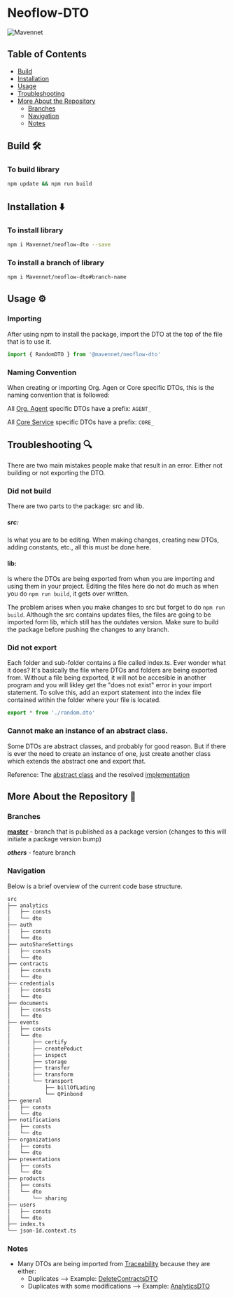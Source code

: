 # Neoflow-DTO

![Mavennet](https://mavennet-website.s3.amazonaws.com/assets/logo-dark.png)

## Table of Contents

- [Build](#build-%EF%B8%8F)
- [Installation](#installation-⬇️)
- [Usage](#usage-⚙️)
- [Troubleshooting](#troubleshooting-🔍)
- [More About the Repository](#more-about-the-repository-🤔)
    - [Branches](#branches)
    - [Navigation](#navigation)
    - [Notes](#notes)

## Build 🛠️

### To build library 

```bash
npm update && npm run build
```

## Installation ⬇️

### To install library

```bash
npm i Mavennet/neoflow-dto --save
```

### To install a branch of library

```bash
npm i Mavennet/neoflow-dto#branch-name
```

## Usage ⚙️

### Importing

After using npm to install the package, import the DTO at the top of the file that is to use it. 

```ts
import { RandomDTO } from '@mavennet/neoflow-dto'
```

### Naming Convention 

When creating or importing Org. Agen or Core specific DTOs, this is the naming convention that is followed:

All [Org. Agent](https://github.com/Mavennet/neoflow-org-agent-be) specific DTOs have a prefix: `AGENT_`

All [Core Service](https://github.com/Mavennet/neoflow-core-be) specific DTOs have a prefix: `CORE_`

## Troubleshooting 🔍

There are two main mistakes people make that result in an error. Either not building or not exporting the DTO. 

### Did not build

There are two parts to the package: src and lib. 

##### src:
Is what you are to be editing. When making changes, creating new DTOs, adding constants, etc., all this must be done here. 

#### lib:
Is where the DTOs are being exported from when you are importing and using them in your project. Editing the files here do not do much as when you do `npm run build`, it gets over written. 

The problem arises when you make changes to src but forget to do `npm run build`. Although the src contains updates files, the files are going to be imported form lib, which still has the outdates version. Make sure to build the package before pushing the changes to any branch. 

### Did not export

Each folder and sub-folder contains a file called index.ts. Ever wonder what it does? It's basically the file where DTOs and folders are being exported from. Without a file being exported, it will not be accesible in another program and you will likley get the "does not exist" error in your import statement. To solve this, add an export statement into the index file contained within the folder where your file is located. 

```ts
export * from './random.dto'
```

### Cannot make an instance of an abstract class. 

Some DTOs are abstract classes, and probably for good reason. But if there is ever the need to create an instance of one, just create another class which extends the abstract one and export that. 

Reference:
The [abstract class](https://github.com/Mavennet/traceability-dto/blob/master/src/documents/dto/saveS3DocumentsFolderPath.dto.ts) and the resolved [implementation](https://github.com/Mavennet/neoflow-dto/blob/master/src/documents/dto/saveS3DocumentsFolderPath.dto.ts)

## More About the Repository 🤔

### Branches

[**master**](https://github.com/Mavennet/neoflow-dto) - branch that is published as a package version (changes to this will initiate a package version bump)

**_others_** - feature branch

### Navigation

Below is a brief overview of the current code base structure.

```bash
src
├── analytics
│   ├── consts
│   └── dto
├── auth
│   ├── consts
│   └── dto
├── autoShareSettings
│   ├── consts
│   └── dto
├── contracts
│   ├── consts
│   └── dto
├── credentials
│   ├── consts
│   └── dto
├── documents
│   ├── consts
│   └── dto
├── events
│   ├── consts
│   └── dto
│       ├── certify
│       ├── createPoduct
│       ├── inspect
│       ├── storage
│       ├── transfer
│       ├── transform
│       └── transport
│           ├── billOfLading
│           └── QPinbond  
├── general
│   ├── consts
│   └── dto
├── notifications
│   ├── consts
│   └── dto
├── organizations
│   ├── consts
│   └── dto
├── presentations
│   ├── consts
│   └── dto
├── products
│   ├── consts
│   └── dto
│       └── sharing
├── users
│   ├── consts
│   └── dto
├── index.ts
└── json-Id.context.ts
```

### Notes

- Many DTOs are being imported from [Traceability](https://github.com/Mavennet/traceability-dto) because they are either:
    - Duplicates --> Example: [DeleteContractsDTO](https://github.com/Mavennet/neoflow-dto/blob/master/src/contracts/dto/deleteContracts.dto.ts)
    - Duplicates with some modifications --> Example: [AnalyticsDTO](https://github.com/Mavennet/neoflow-dto/blob/master/src/analytics/dto/analytics.dto.ts)
